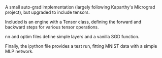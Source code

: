 A small auto-grad implementation (largely following Kaparthy's Micrograd project), but upgraded to include tensors. 

Included is an engine with a Tensor class, defining the forward and backward steps for various tensor operations. 

nn and optim files define simple layers and a vanilla SGD function. 

Finally, the ipython file provides a test run, fitting MNIST data with a simple MLP network. 
